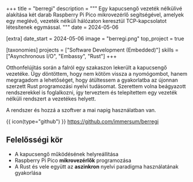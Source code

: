 +++
title = "berregi"
description = """
Egy kapucsengő vezeték nélkülivé alakítása két darab Raspberry Pi Pico mikrovezérlő segítségével,
amelyek egy meglévő, vezeték nélküli hálózaton keresztül TCP-kapcsolatot létesítenek egymással.
"""
date = 2024-05-06

[extra]
date_start = 2024-05-06
image = "berregi.png"
top_project = true

[taxonomies]
projects = ["Software Development (Embedded)"]
skills = ["Asynchronous I/O", "Embassy", "Rust"]
+++

Otthonfelújítás során a falról egy szakaszon lekerült a kapucsengő vezetéke. Úgy döntöttem, hogy
nem kötöm vissza a nyomógombot, hanem megragadom a lehetőséget, hogy átültessem a gyakorlatba az
újonnan szerzett Rust programozási nyelvi tudásomat. Szerettem volna beágyazott rendszerekkel is
foglalkozni, így terveztem és telepítettem egy vezeték nélküli rendszert a vezetékes helyett.

A rendszer és hozzá a szoftver a mai napig használatban van.

{{ icon(type="github") }}
<https://github.com/immersum/berregi>

## Felelősségi kör

* A kapucsengő működésének helyreállítása
* Raspberry Pi Pico **mikrovezérlők** programozása
* A Rust és vele együtt az **aszinkron** nyelvi paradigma használatának gyakorlása
